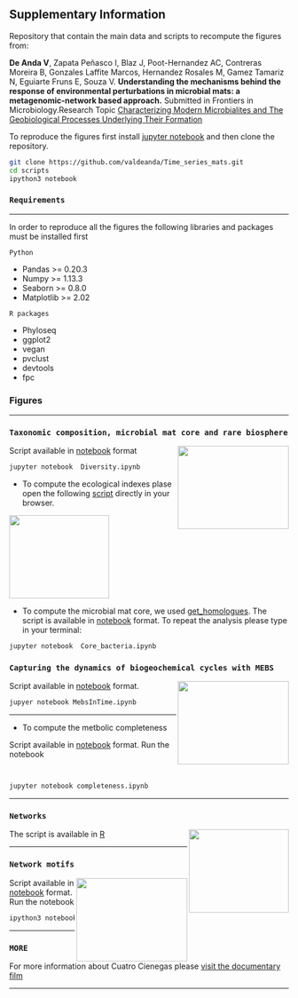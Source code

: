 ## Supplementary Information

Repository that contain the main data and scripts to recompute the figures from: 

**De Anda V**, Zapata Peñasco I, Blaz J, Poot-Hernandez AC, Contreras Moreira B, Gonzales Laffite Marcos, Hernandez Rosales M, Gamez Tamariz N, Eguiarte Fruns E, Souza V. **Understanding the mechanisms behind the response of environmental perturbations in microbial mats: a metagenomic-network based approach.** Submitted in Frontiers in Microbiology.Research Topic [Characterizing Modern Microbialites and The Geobiological Processes Underlying Their Formation](https://www.frontiersin.org/research-topics/5694/characterizing-modern-microbialites-and-the-geobiological-processes-underlying-their-formation)




To reproduce the figures first install [jupyter notebook](http://jupyter.org/install.html) and then clone the repository.  

```bash
git clone https://github.com/valdeanda/Time_series_mats.git
cd scripts 
ipython3 notebook 
```

### `Requirements`

---

In order to reproduce all the figures the following libraries and packages must be installed first 

`Python`
+ Pandas >= 0.20.3 
+ Numpy >= 1.13.3
+ Seaborn >= 0.8.0
+ Matplotlib >= 2.02

`R packages`
+ Phyloseq
+ ggplot2
+ vegan 
+ pvclust
+ devtools 
+ fpc


###  Figures

---

### `Taxonomic composition, microbial mat core and rare biosphere`

<img src="https://valdeanda.github.io/Time_series_mats/figures/Figure2.png" width="200" height="150" align="right">

Script available in [notebook](https://github.com/valdeanda/Time_series_mats/blob/master/scripts/Diversity.ipynb) format


```bash
jupyter notebook  Diversity.ipynb
```

+ To compute the ecological indexes plase open the following [script](https://valdeanda.github.io/Time_series_mats/scripts/AlfaDiversity.html)  directly in your browser. 

<img src="https://valdeanda.github.io/Time_series_mats/figures/Figure1.png" width="180" height="150" align="righ">

+ To compute the microbial mat core, we used [get_homologues](https://github.com/eead-csic-compbio/get_homologues). The script is available in [notebook](https://github.com/valdeanda/Time_series_mats/blob/master/scripts/Core_bacteria.ipynb) format. 
To repeat the analysis please type in your terminal: 

```bash
jupyter notebook  Core_bacteria.ipynb
```


### `Capturing the dynamics of biogeochemical cycles with MEBS`


<img src="https://valdeanda.github.io/Time_series_mats/figures/Figure6.png" width="200" height="150" align="right">

Script available in  [notebook](https://github.com/valdeanda/Time_series_mats/blob/master/scripts/MebsInTime.ipynb) format. 


```bash
jupyer notebook MebsInTime.ipynb
```

---

+ To compute the metbolic  completeness


Script available in  [notebook](https://github.com/valdeanda/Time_series_mats/blob/master/scripts/completeness.ipynb) format.
Run the notebook

```bash


jupyter notebook completeness.ipynb
```


---

### `Networks`

<img src="https://valdeanda.github.io/Time_series_mats/figures/networkA.png" width="180" height="150" align="right">

The script  is available in [R](https://github.com/valdeanda/Time_series_mats/blob/master/scripts/finalToPlot.R)

---


### `Network motifs`

<img src="https://valdeanda.github.io/Time_series_mats/figures/motifs.png" width="200" height="150" align="right">

Script available in [notebook](https://github.com/valdeanda/Time_series_mats/blob/master/scripts/Motifs.ipynb) format.
Run the notebook

```bash
ipython3 notebook Motifs.ipynb
```
---





### `MORE`

For more information about Cuatro Cienegas please [visit the documentary film](http://documentalcuatrocienegas.com/)

---
